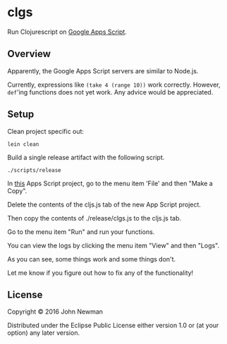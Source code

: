 # clgs

Run Clojurescript on [Google Apps Script](https://developers.google.com/apps-script/).

## Overview

Apparently, the Google Apps Script servers are similar to Node.js. 

Currently, expressions like `(take 4 (range 10))` work correctly. However, `def`'ing functions does not yet work. Any advice would be appreciated. 

## Setup

Clean project specific out:

    lein clean
     
Build a single release artifact with the following script.

    ./scripts/release

In [this](https://script.google.com/d/1vUqjhUd21PD84gXqgOUy9tpx-kpvLRn2kZh-2y9DpwTrf-JTwh2F0xp1/edit?usp=drive_web&folder=0ALH6Pc2iSIKdUk9PVA&splash=yes) Apps Script project, go to the menu item 'File' and then "Make a Copy".

Delete the contents of the cljs.js tab of the new App Script project.

Then copy the contents of ./release/clgs.js to the cljs.js tab.

Go to the menu item "Run" and run your functions.

You can view the logs by clicking the menu item "View" and then "Logs".

As you can see, some things work and some things don't.

Let me know if you figure out how to fix any of the functionality!

## License

Copyright © 2016 John Newman

Distributed under the Eclipse Public License either version 1.0 or (at your option) any later version.

